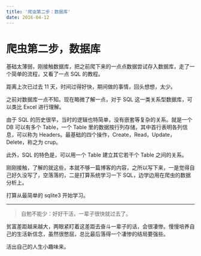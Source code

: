 ```yaml
---
title: '爬虫第二步：数据库'
date: 2016-04-12
---
```


# 爬虫第二步，数据库

基础太薄弱，刚接触数据库，把之前爬下来的一点点数据尝试存入数据库，走了一个简单的流程，又看了一点 SQL 的教程。

距离上次已过去 11 天，时间过得好快，期间做的事情，回头想想，太少。

之前对数据库一点不知。现在略微了解一点，对于 SQL 这一类关系型数据库，可以类比 Excel 进行理解。

由于 SQL 的历史很早，当时的逻辑也特简单，没有嵌套等复杂的关系。就是一个 DB 可以有多个 Table，一个 Table 里的数据按行列存储，其中首行表明各列信息，可以称为 Headers。最基础的四个操作，Create，Read，Update，Delete，称之为 crup。

此外，SQL 的特色是，可以用一个 Table 建立其它若干个 Table 之间的关系。

刚刚接触，了解的就这些，本就不够一篇博客的内容，之所以写下来，一是觉得自己好久没写了，空落落的，二是打算系统学习一下 SQL，边学边用在爬虫的数据分析上。

打算从最简单的 sqlite3 开始学习。

---
> 自勉不能少：好好干活，一辈子很快就过去了。
>
贫富差距越来越大，两眼紧盯着这差距去奋斗一辈子的话，会很凄惨。慢慢培养自己的生活新信念，虽然很憋屈，总比最后落得一个凄惨的结局要强些。
>
活出自己的人生小趣味来。
